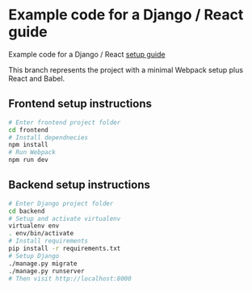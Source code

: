 # Example code for a Django / React guide 

Example code for a Django / React [setup guide](https://mattsegal.dev/django-react.html)

This branch represents the project with a minimal Webpack setup plus React and Babel.

## Frontend setup instructions

```bash
# Enter frontend project folder
cd frontend
# Install dependnecies
npm install
# Run Webpack
npm run dev
```

## Backend setup instructions

```bash
# Enter Django project folder
cd backend
# Setup and activate virtualenv
virtualenv env
. env/bin/activate
# Install requirements
pip install -r requirements.txt
# Setup Django
./manage.py migrate
./manage.py runserver
# Then visit http://localhost:8000
```
